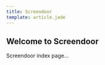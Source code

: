 ```yaml
---
title: Screendoor
template: article.jade
---
```


## Welcome to Screendoor

Screendoor index page...